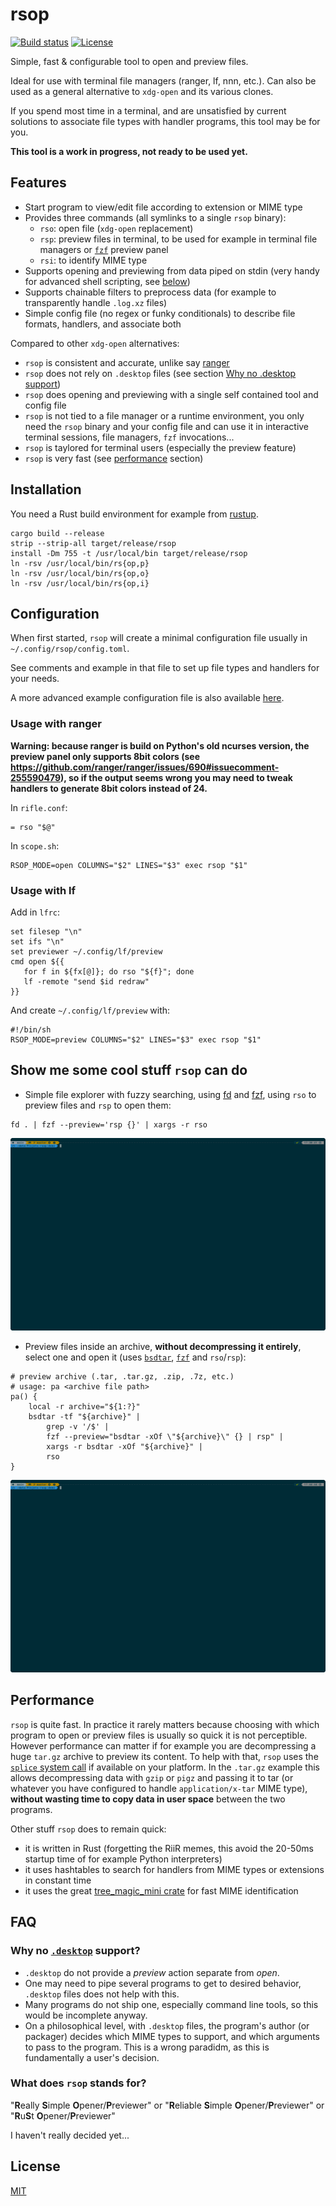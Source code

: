 # rsop

[![Build status](https://github.com/desbma/rsop/actions/workflows/ci.yml/badge.svg)](https://github.com/desbma/rsop/actions)
[![License](https://img.shields.io/github/license/desbma/rsop.svg?style=flat)](https://github.com/desbma/rsop/blob/master/LICENSE)

Simple, fast & configurable tool to open and preview files.

Ideal for use with terminal file managers (ranger, lf, nnn, etc.). Can also be used as a general alternative to `xdg-open` and its various clones.

If you spend most time in a terminal, and are unsatisfied by current solutions to associate file types with handler programs, this tool may be for you.

**This tool is a work in progress, not ready to be used yet.**

## Features

- Start program to view/edit file according to extension or MIME type
- Provides three commands (all symlinks to a single `rsop` binary):
  - `rso`: open file (`xdg-open` replacement)
  - `rsp`: preview files in terminal, to be used for example in terminal file managers or [`fzf`](https://github.com/junegunn/fzf) preview panel
  - `rsi`: to identify MIME type
- Supports opening and previewing from data piped on stdin (very handy for advanced shell scripting, see [below](#show-me-some-cool-stuff-rsop-can-do))
- Supports chainable filters to preprocess data (for example to transparently handle `.log.xz` files)
- Simple config file (no regex or funky conditionals) to describe file formats, handlers, and associate both

Compared to other `xdg-open` alternatives:

- `rsop` is consistent and accurate, unlike say [ranger](https://github.com/ranger/ranger/issues/1804)
- `rsop` does not rely on `.desktop` files (see section [Why no .desktop support](#why-no-desktop-support))
- `rsop` does opening and previewing with a single self contained tool and config file
- `rsop` is not tied to a file manager or a runtime environment, you only need the `rsop` binary and your config file and can use it in interactive terminal sessions, file managers, `fzf` invocations...
- `rsop` is taylored for terminal users (especially the preview feature)
- `rsop` is very fast (see [performance](#performance) section)

## Installation

You need a Rust build environment for example from [rustup](https://rustup.rs/).

```
cargo build --release
strip --strip-all target/release/rsop
install -Dm 755 -t /usr/local/bin target/release/rsop
ln -rsv /usr/local/bin/rs{op,p}
ln -rsv /usr/local/bin/rs{op,o}
ln -rsv /usr/local/bin/rs{op,i}
```

## Configuration

When first started, `rsop` will create a minimal configuration file usually in `~/.config/rsop/config.toml`.

See comments and example in that file to set up file types and handlers for your needs.

A more advanced example configuration file is also available [here](./config/config.toml.example).

### Usage with ranger

**Warning: because ranger is build on Python's old ncurses version, the preview panel only supports 8bit colors (see https://github.com/ranger/ranger/issues/690#issuecomment-255590479), so if the output seems wrong you may need to tweak handlers to generate 8bit colors instead of 24.**

In `rifle.conf`:

    = rso "$@"

In `scope.sh`:

    RSOP_MODE=open COLUMNS="$2" LINES="$3" exec rsop "$1"

### Usage with lf

Add in `lfrc`:

    set filesep "\n"
    set ifs "\n"
    set previewer ~/.config/lf/preview
    cmd open ${{
       for f in ${fx[@]}; do rso "${f}"; done
       lf -remote "send $id redraw"
    }}

And create `~/.config/lf/preview` with:

    #!/bin/sh
    RSOP_MODE=preview COLUMNS="$2" LINES="$3" exec rsop "$1"

## Show me some cool stuff `rsop` can do

- Simple file explorer with fuzzy searching, using [fd](https://github.com/sharkdp/fd) and [fzf](https://github.com/junegunn/fzf), using `rso` to preview files and `rsp` to open them:

```
fd . | fzf --preview='rsp {}' | xargs -r rso
```

[![file explorer](./demo/file-explorer.gif)](https://raw.githubusercontent.com/desbma/rsop/master/demo/file-explorer.gif)

- Preview files inside an archive, **without decompressing it entirely**, select one and open it (uses [`bsdtar`](https://www.libarchive.org/), [`fzf`](https://github.com/junegunn/fzf) and `rso`/`rsp`):

```
# preview archive (.tar, .tar.gz, .zip, .7z, etc.)
# usage: pa <archive file path>
pa() {
    local -r archive="${1:?}"
    bsdtar -tf "${archive}" |
        grep -v '/$' |
        fzf --preview="bsdtar -xOf \"${archive}\" {} | rsp" |
        xargs -r bsdtar -xOf "${archive}" |
        rso
}
```

[![preview archive](./demo/preview-archive.gif)](https://raw.githubusercontent.com/desbma/rsop/master/demo/preview-archive.gif)

## Performance

`rsop` is quite fast. In practice it rarely matters because choosing with which program to open or preview files is usually so quick it is not perceptible. However performance can matter if for example you are decompressing a huge `tar.gz` archive to preview its content.
To help with that, `rsop` uses the [`splice` system call](https://man7.org/linux/man-pages/man2/splice.2.html) if available on your platform. In the `.tar.gz` example this allows decompressing data with `gzip` or `pigz` and passing it to tar (or whatever you have configured to handle `application/x-tar` MIME type), **without wasting time to copy data in user space** between the two programs.

Other stuff `rsop` does to remain quick:

- it is written in Rust (forgetting the RiiR memes, this avoid the 20-50ms startup time of for example Python interpreters)
- it uses hashtables to search for handlers from MIME types or extensions in constant time
- it uses the great [tree_magic_mini crate](https://crates.io/crates/tree_magic_mini) for fast MIME identification

## FAQ

### Why no [`.desktop`](https://specifications.freedesktop.org/desktop-entry-spec/latest/) support?

- `.desktop` do not provide a _preview_ action separate from _open_.
- One may need to pipe several programs to get to desired behavior, `.desktop` files does not help with this.
- Many programs do not ship one, especially command line tools, so this would be incomplete anyway.
- On a philosophical level, with `.desktop` files, the program's author (or packager) decides which MIME types to support, and which arguments to pass to the program. This is a wrong paradidm, as this is fundamentally a user's decision.

### What does `rsop` stands for?

"**R**eally **S**imple **O**pener/**P**reviewer" or "**R**eliable **S**imple **O**pener/**P**reviewer" or "**R**u**S**t **O**pener/**P**reviewer"

I haven't really decided yet...

## License

[MIT](./LICENSE)
